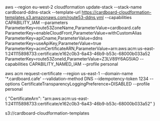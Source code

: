 aws --region eu-west-2 cloudformation update-stack --stack-name cardboard-ddns-stack --template-url https://cardboard-cloudformation-templates.s3.amazonaws.com/route53-ddns.yml --capabilities CAPABILITY_IAM --parameters ParameterKey=route53ZoneName,ParameterValue=cardboard.cafe ParameterKey=enableCloudFront,ParameterValue=withCustomAlias ParameterKey=apiCname,ParameterValue=ddns ParameterKey=useApiKey,ParameterValue=true ParameterKey=acmCertificateARN,ParameterValue=arn:aws:acm:us-east-1:241115898733:certificate/e162c0b3-6a43-46b9-b53c-68000b033a52 ParameterKey=route53ZoneId,ParameterValue=Z3LV89Y6AG5IAO --capabilities CAPABILITY_NAMED_IAM --profile personal

aws acm request-certificate --region us-east-1 --domain-name '*.cardboard.cafe' --validation-method DNS --idempotency-token 1234 --options CertificateTransparencyLoggingPreference=DISABLED --profile personal

{
    "CertificateArn": "arn:aws:acm:us-east-1:241115898733:certificate/e162c0b3-6a43-46b9-b53c-68000b033a52"
}

s3://cardboard-cloudformation-templates